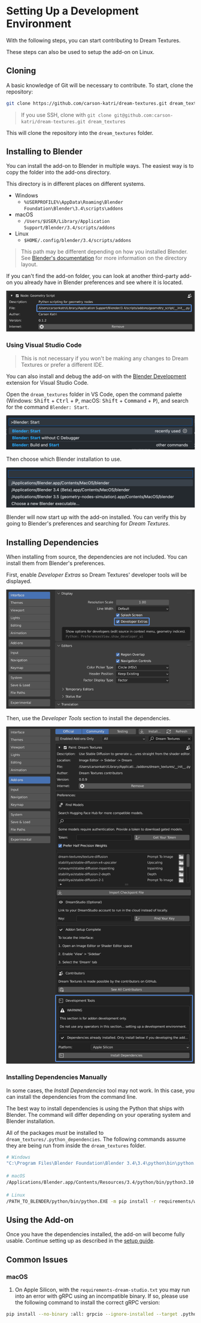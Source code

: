# Setting Up a Development Environment

With the following steps, you can start contributing to Dream Textures.

These steps can also be used to setup the add-on on Linux.

## Cloning

A basic knowledge of Git will be necessary to contribute. To start, clone the repository:

```sh
git clone https://github.com/carson-katri/dream-textures.git dream_textures
```

> If you use SSH, clone with `git clone git@github.com:carson-katri/dream-textures.git dream_textures`

This will clone the repository into the `dream_textures` folder.

## Installing to Blender

You can install the add-on to Blender in multiple ways. The easiest way is to copy the folder into the add-ons directory.

This directory is in different places on different systems.

* Windows
    * `%USERPROFILE%\AppData\Roaming\Blender Foundation\Blender\3.4\scripts\addons`
* macOS
    * `/Users/$USER/Library/Application Support/Blender/3.4/scripts/addons`
* Linux
    * `$HOME/.config/blender/3.4/scripts/addons`

> This path may be different depending on how you installed Blender. See [Blender's documentation](https://docs.blender.org/manual/en/latest/advanced/blender_directory_layout.html) for more information on the directory layout.

If you can't find the add-on folder, you can look at another third-party add-on you already have in Blender preferences and see where it is located.

![A screenshot highlighting the add-on directory in Blender preferences](assets/development_environment/locating_addons.png)

### Using Visual Studio Code

> This is not necessary if you won't be making any changes to Dream Textures or prefer a different IDE.

You can also install and debug the add-on with the [Blender Development]() extension for Visual Studio Code.

Open the `dream_textures` folder in VS Code, open the command palette (Windows: <kbd>Shift</kbd> + <kbd>Ctrl</kbd> + <kbd>P</kbd>, macOS: <kbd>Shift</kbd> + <kbd>Command</kbd> + <kbd>P</kbd>), and search for the command `Blender: Start`.

![](assets/development_environment/command_palette.png)

Then choose which Blender installation to use.

![](assets/development_environment/choose_installation.png)

Blender will now start up with the add-on installed. You can verify this by going to Blender's preferences and searching for *Dream Textures*.

## Installing Dependencies

When installing from source, the dependencies are not included. You can install them from Blender's preferences.

First, enable *Developer Extras* so Dream Textures' developer tools will be displayed.

![](assets/development_environment/developer_extras.png)

Then, use the *Developer Tools* section to install the dependencies.

![](assets/development_environment/install_dependencies.png)

### Installing Dependencies Manually

In some cases, the *Install Dependencies* tool may not work. In this case, you can install the dependencies from the command line.

The best way to install dependencies is using the Python that ships with Blender. The command will differ depending on your operating system and Blender installation.

All of the packages *must* be installed to `dream_textures/.python_dependencies`. The following commands assume they are being run from inside the `dream_textures` folder.

```sh
# Windows
"C:\Program Files\Blender Foundation\Blender 3.4\3.4\python\bin\python.exe" -m pip install -r requirements/win-linux-cuda.txt --target .python_dependencies

# macOS
/Applications/Blender.app/Contents/Resources/3.4/python/bin/python3.10 -m pip install -r requirements/mac-mps-cpu.txt --target .python_dependencies

# Linux
/PATH_TO_BLENDER/python/bin/python.EXE -m pip install -r requirements/win-linux-cuda.txt --target .python_dependencies
```

## Using the Add-on

Once you have the dependencies installed, the add-on will become fully usable. Continue setting up as described in the [setup guide](./SETUP.md).

## Common Issues

### macOS

1. On Apple Silicon, with the `requirements-dream-studio.txt` you may run into an error with gRPC using an incompatible binary. If so, please use the following command to install the correct gRPC version:
```sh
pip install --no-binary :all: grpcio --ignore-installed --target .python_dependencies --upgrade
```